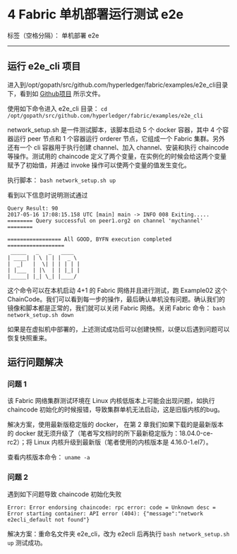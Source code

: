 ﻿# 4 Fabric 单机部署运行测试 e2e

标签（空格分隔）： 单机部署 e2e

---

## 运行 e2e_cli 项目
进入到/opt/gopath/src/github.com/hyperledger/fabric/examples/e2e_cli目录下，看到如 [Github项目](https://github.com/hyperledger/fabric/tree/release-1.1/examples/e2e_cli) 所示文件。

使用如下命令进入 e2e_cli 目录：
`cd /opt/gopath/src/github.com/hyperledger/fabric/examples/e2e_cli`

network_setup.sh 是一件测试脚本，该脚本启动 5 个 docker 容器，其中 4 个容器运行 peer 节点和 1 个容器运行 orderer 节点，它组成一个 Fabric 集群。另外还有一个 cli 容器用于执行创建 channel、加入 channel、安装和执行 chaincode 等操作。测试用的 chaincode 定义了两个变量，在实例化的时候会给这两个变量赋予了初始值，并通过 invoke 操作可以使两个变量的值发生变化。

执行脚本：
`bash network_setup.sh up`

看到以下信息时说明测试通过

```
Query Result: 90
2017-05-16 17:08:15.158 UTC [main] main -> INFO 008 Exiting.....
======== Query successful on peer1.org2 on channel 'mychannel' ========

================= All GOOD, BYFN execution completed ==================
 _____   _   _   ____
| ____| | \ | | |  _ \
|  _|   |  \| | | | | |
| |___  | |\  | | |_| |
|_____| |_| \_| |____/
```

这个命令可以在本机启动 4+1 的 Fabric 网络并且进行测试，跑 Example02 这个 ChainCode。我们可以看到每一步的操作，最后确认单机没有问题。确认我们的镜像和脚本都是正常的，我们就可以关闭 Fabric 网络。关闭 Fabric 命令：
`bash network_setup.sh down`

如果是在虚拟机中部署的，上述测试成功后可以创建快照，以便以后遇到问题可以恢复快照重来。

## 运行问题解决
### 问题 1 
该 Fabric 网络集群测试环境在 Linux 内核低版本上可能会出现问题，如执行 chaincode 初始化的时候报错，导致集群单机无法启动，这是旧版内核的bug。

解决方案，使用最新版稳定版的 docker， 在第 2 章我们如果下载的是最新版本的 docker 就无须升级了（笔者写文档时的所下最新稳定版为：18.04.0-ce-rc2）；将 Linux 内核升级到最新版（笔者使用的内核版本是 4.16.0-1.el7）。

查看内核版本命令：
`uname -a`
### 问题 2
遇到如下问题导致 chaincode 初始化失败
```
Error: Error endorsing chaincode: rpc error: code = Unknown desc = Error starting container: API error (404): {"message":"network e2ecli_default not found"}
```
解决方案：重命名文件夹 e2e_cli，改为 e2ecli 后再执行 `bash network_setup.sh up` 测试成功。
